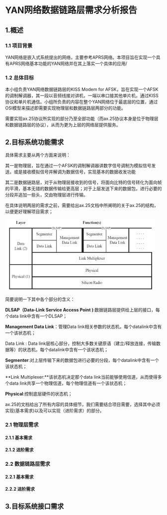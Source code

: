 # YAN网络数据链路层需求分析报告



## 1.概述

### 1.1 项目背景

YAN网络是嵌入式系统提出的网络，主要参考APRS网络。本项目旨在实现一个具有APRS网络基本功能的YAN网络并在其上落实一个具体的应用/



### 1.2 总体目标

本小组负责YAN网络数据链路层的KISS Modem for AFSK，旨在实现一个AFSK的调制解调器，其一段以音频线接对讲机，一端以串口接其他单片机，通过KISS协议和单片机通信。小组所负责的内容在整个YAN网络位于最底层的位置，通过OSI模型来描述即需要实现物理层和数据链路层两部分的功能。

需要实现ax.25协议所实现的部分乃至全部功能（而ax.25协议本身是位于物理层和数据链路层的协议），从而为更为上层的网络层提供服务。



## 2.目标系统功能需求

具体需求主要从两个方面来说明：

其一是物理层，旨在通过一个AFSK的调制解调器讲数字信号调制为模拟信号发送，或是接收模拟信号并解调为数据信号，实现基本的数据收发功能

其二是数据链路层，对于从物理层接收到的信号，将面向比特的信号转化为面向帧的平滑，基本无错的数据传输给更高层；对于上层发送下来的数据包，进行必要的分段并追加一些头，交由物理层进行传输。



在具体说明两层的需求之前，需要给出ax.25文档中所阐明的关于ax.25的结构，以便更好理解项目需求；

<img src="./img/1.png" style="zoom:60%;" />

简要说明一下其中各个部分的含义：

**DLSAP（Data-Link Service Access Point )**:数据链路层提供给上层的接口，每个data link中含有一个DLSAP；

**Management Data Link**：管理Data link相关参数的状态机，每个datalink中含有一个该状态机；

Data Link : Data link层核心部分，控制大多数关键原语（建立/释放连接，传输数据等）的状态机，每个datalink中含有一个该状态机；

**Segmenter**:对上层传输下来的数据包进行必要的分段，每个datalink中含有一个该状态机；

**Link  Multiplexer:**该状态机决定那个data link当前能够使用信道，从而使得多个data link共享一个物理信道，每个物理信道有一个该状态机；

**Physical**:控制底层硬件的状态机；



ax.25的文档给出了所有内容的具体细节，我们需要结合项目需要，选择其中必须实现(基本需求)以及可以实现（进阶需求）的部分。



### 2.1 物理层需求

#### 2.1.1 基本需求

#### 2.1.2 进阶需求



### 2.2 数据链路层需求

#### 2.2.1 基本需求

#### 2.2.2 进阶需求



## 3.目标系统接口需求